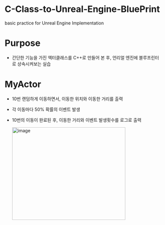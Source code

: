 # C-Class-to-Unreal-Engine-BluePrint
basic practice for Unreal Engine Implementation

# Purpose
- 간단한 기능을 가진 액터클래스를 C++로 만들어 본 후, 언리얼 엔진에 블루프린터로 상속시켜보는 실습

# MyActor

- 10번 랜덤하게 이동하면서, 이동한 위치와 이동한 거리를 출력
- 각 이동마다 50% 확률의 이벤트 발생
- 10번의 이동이 완료된 후, 이동한 거리와 이벤트 발생횟수를 로그로 출력
  
  <img width="363" height="297" alt="image" src="https://github.com/user-attachments/assets/1b5813a4-16fd-43fc-82da-2f65e7d3ae56" />
